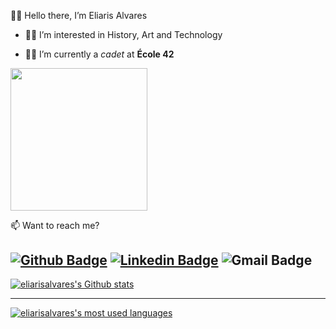 :raising_hand_woman: Hello there, I’m Eliaris Alvares

- :woman_technologist: I’m interested in History, Art and Technology

- :student: I’m currently a _cadet_ at **École 42**

<img src="https://media.giphy.com/media/kHlpfzYTn30H9zfwCV/giphy.gif?cid=790b761147bfa0546464bd14d179c97140dad28808c1afaa&rid=giphy.gif" width="218.75" height="227.5"/>

📫 Want to reach me? 

[![Github Badge](https://img.shields.io/badge/-Github-000?style=flat-square&logo=Github&logoColor=white&link=https://github.com/eliarisalvares)](https://github.com/eliarisalvares)
[![Linkedin Badge](https://img.shields.io/badge/-LinkedIn-blue?style=flat-square&logo=Linkedin&logoColor=white&link=https://www.linkedin.com/in/eliarisalvares/)](https://www.linkedin.com/in/eliarisalvares/)
![Gmail Badge](https://img.shields.io/badge/-Gmail-FF0000?style=flat-square&labelColor=FF0000&logo=gmail&logoColor=white&link=mailto:eliarisalvares@gmail.com"/)
---
  
[![eliarisalvares's Github stats](https://github-readme-stats.vercel.app/api?username=eliarisalvares&count_private=true&show_icons=true&hide=contribs,issues&hide_border=true&theme=calm)](https://github.com/eliarisalvares?tab=repositories)

---

[![eliarisalvares's most used languages](https://github-readme-stats.vercel.app/api/top-langs/?username=eliarisalvares&hide_border=true&theme=calm)](https://github.com/eliarisalvares?tab=repositories)

  
